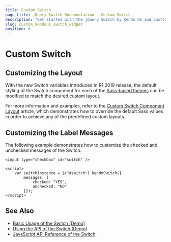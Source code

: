 ```yaml
---
title: Custom Switch
page_title: jQuery Switch Documentation - Custom Switch
description: "Get started with the jQuery Switch by Kendo UI and customize its layout and label messages."
slug: custom_kendoui_switch_widget
position: 6
---
```


# Custom Switch


## Customizing the Layout

With the new Switch variables introduced in R1 2019 release, the default styling of the Switch component for each of the [Sass-based themes](/kendo-ui/styles-and-layout/sass-themes) can be modified to match the desired custom layout.

For more information and examples, refer to the [Custom Switch Component Layout](https://github.com/telerik/kendo-themes/wiki/Change-the-Switch-Layout) article, which demonstrates how to override the default Sass values in order to achieve any of the predefined custom layouts.

## Customizing the Label Messages

The following example demonstrates how to customize the checked and unchecked messages of the Switch.

    <input type="checkbox" id="switch" />

    <script>
        var switchInstance = $("#switch").kendoSwitch({
            messages: {
                checked: "YES",
                unchecked: "NO"
            }});
    </script>

## See Also

* [Basic Usage of the Switch (Demo)](https://demos.telerik.com/kendo-ui/switch/index)
* [Using the API of the Switch (Demo)](https://demos.telerik.com/kendo-ui/switch/api)
* [JavaScript API Reference of the Switch](/api/javascript/ui/switch)
